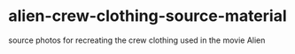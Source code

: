 # alien-crew-clothing-source-material
source photos for recreating the crew clothing used in the movie Alien

